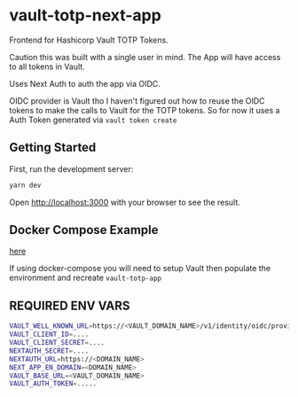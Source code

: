 # vault-totp-next-app
Frontend for Hashicorp Vault TOTP Tokens.

Caution this was built with a single user in mind. The App will have access to all tokens in Vault.

Uses Next Auth to auth the app via OIDC. 

OIDC provider is Vault tho I haven't figured out how to reuse the OIDC tokens to make the calls to Vault for the TOTP tokens.
So for now it uses a Auth Token generated via `vault token create`

## Getting Started

First, run the development server:

```bash
yarn dev
```

Open [http://localhost:3000](http://localhost:3000) with your browser to see the result.

## Docker Compose Example

[here](./docker-compose.yml)

If using docker-compose you will need to setup Vault then populate the environment and recreate `vault-totp-app`

## REQUIRED ENV VARS

```bash
VAULT_WELL_KNOWN_URL=https://<VAULT_DOMAIN_NAME>/v1/identity/oidc/provider/<VAULT_PROVIDER_NAME>/.well-known/openid-configuration
VAULT_CLIENT_ID=....
VAULT_CLIENT_SECRET=....
NEXTAUTH_SECRET=....
NEXTAUTH_URL=https://<DOMAIN_NAME>
NEXT_APP_EN_DOMAIN=<DOMAIN_NAME>
VAULT_BASE_URL=<VAULT_DOMAIN_NAME>
VAULT_AUTH_TOKEN=.....
```
